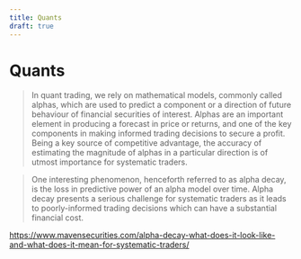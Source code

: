 ```yaml
---
title: Quants
draft: true
---
```


# Quants

> In quant trading, we rely on mathematical models, commonly called alphas,
> which are used to predict a component or a direction of future behaviour of
> financial securities of interest. Alphas are an important element in
> producing a forecast in price or returns, and one of the key components in
> making informed trading decisions to secure a profit. Being a key source of
> competitive advantage, the accuracy of estimating the magnitude of alphas in
> a particular direction is of utmost importance for systematic traders.

> One interesting phenomenon, henceforth referred to as alpha decay, is the
> loss in predictive power of an alpha model over time. Alpha decay presents a
> serious challenge for systematic traders as it leads to poorly-informed
> trading decisions which can have a substantial financial cost.

https://www.mavensecurities.com/alpha-decay-what-does-it-look-like-and-what-does-it-mean-for-systematic-traders/

